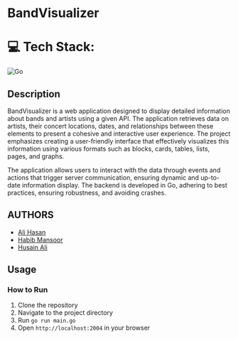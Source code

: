 # BandVisualizer

# 💻 Tech Stack:
![Go](https://img.shields.io/badge/go-%2300ADD8.svg?style=for-the-badge&logo=go&logoColor=white)

## Description
BandVisualizer is a web application designed to display detailed information about bands and artists using a given API. The application retrieves data on artists, their concert locations, dates, and relationships between these elements to present a cohesive and interactive user experience. The project emphasizes creating a user-friendly interface that effectively visualizes this information using various formats such as blocks, cards, tables, lists, pages, and graphs.

The application allows users to interact with the data through events and actions that trigger server communication, ensuring dynamic and up-to-date information display. The backend is developed in Go, adhering to best practices, ensuring robustness, and avoiding crashes.


## AUTHORS
- [Ali Hasan](https://github.com/AliHJMM)
- [Habib Mansoor](https://github.com/7abib04)
- [Husain Ali](https://github.com/hujaafar)

## Usage

### How to Run
1. Clone the repository
2. Navigate to the project directory
3. Run `go run main.go`
4. Open `http://localhost:2004` in your browser

